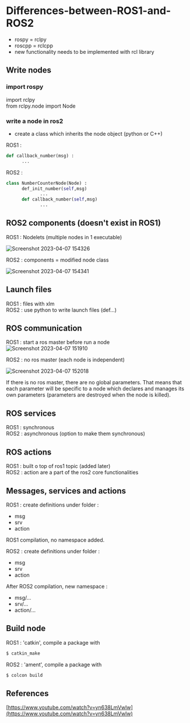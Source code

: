 # Differences-between-ROS1-and-ROS2

- rospy = rclpy
- roscpp = rclcpp
- new functionality needs to be implemented with rcl library 

## Write nodes

### import rospy 
import rclpy \
from rclpy.node import Node

### write a node in ros2

- create a class which inherits the node object (python or C++)

ROS1 :

```python
def callback_number(msg) :
      ...
```

ROS2 : 

```python 
class NumberCounterNode(Node) :
      def_init_number(self,msg)
             ...
      def callback_number(self,msg)
             ...
```

## ROS2 components (doesn't exist in ROS1)

ROS1 : Nodelets (multiple nodes in 1 executable)

![Screenshot 2023-04-07 154326](https://user-images.githubusercontent.com/118521344/230668056-3770b5e9-334d-4376-a834-67c0df8d6ba9.png)


ROS2 : components = modified node class 

![Screenshot 2023-04-07 154341](https://user-images.githubusercontent.com/118521344/230668064-b6420ddf-0501-489d-96f2-01981fe8f12d.png)


## Launch files

ROS1 : <launch> files with xlm\
ROS2 : use python to write launch files (def...)

## ROS communication 

ROS1 : start a ros master before run a node 
![Screenshot 2023-04-07 151910](https://user-images.githubusercontent.com/118521344/230667812-25a9c258-f7e4-498f-96ec-05f40a0cbca6.png)



ROS2 : no ros master (each node is independent) 

![Screenshot 2023-04-07 152018](https://user-images.githubusercontent.com/118521344/230667832-b795554c-87f4-43c5-8284-5c11874e6941.png)


If there is no ros master, there are no global parameters. That means that each parameter will be specific to a node which declares and manages its own parameters (parameters are destroyed when the node is killed).

## ROS services 
ROS1 : synchronous \
ROS2 : asynchronous (option to make them synchronous)
## ROS actions
ROS1 : built o top of ros1 topic (added later)\
ROS2 : action are a part of the ros2 core functionalities

## Messages, services  and actions

ROS1 : create definitions under folder : 
- msg
- srv
- action

ROS1 compilation, no namespace added. 

ROS2 : create definitions under folder : 
- msg
- srv
- action 

After ROS2 compilation, new namespace : 
- msg/...
- srv/...
- action/...

## Build node
ROS1 : 'catkin', compile a package with 
```python
$ catkin_make
```
ROS2 : 'ament', compile a package with
```python
$ colcon build
```

## References
[https://www.youtube.com/watch?v=yn638LmVwlw](https://www.youtube.com/watch?v=yn638LmVwlw)
